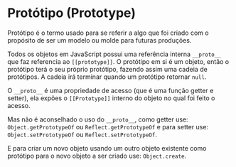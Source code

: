 # Protótipo (Prototype)

Protótipo é o termo usado para se referir a algo que foi criado com o propósito de ser um modelo ou molde para futuras produções.

Todos os objetos em JavaScript possui uma referência interna `__proto__` que faz referencia ao `[[prototype]]`. O protótipo em si é um objeto, então o protótipo terá o seu próprio protótipo, fazendo assim uma cadeia de protótipos. A cadeia irá terminar quando um protótipo retornar `null`.

O `__proto__` é uma propriedade de acesso (que é uma função getter e setter), ela expões o `[[Prototype]]` interno do objeto no qual foi feito o acesso.

Mas não é  aconselhado o uso do `__proto__`, como getter use: `Object.getPrototypeOf` ou `Reflect.getPrototypeOf` e para setter use: `Object.setPrototypeOf` ou `Reflect.setPrototypeOf`.

E para criar um novo objeto usando um outro objeto existente como protótipo para o novo objeto a ser criado use: `Object.create`.
